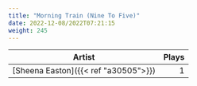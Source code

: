 ```yaml
---
title: "Morning Train (Nine To Five)"
date: 2022-12-08/2022T07:21:15
weight: 245
---
```




 Artist | Plays 
----- | -----:
[Sheena Easton]({{< ref "a30505">}}) | 1
